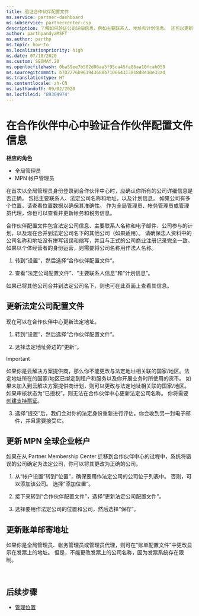 ```yaml
---
title: 验证合作伙伴配置文件
ms.service: partner-dashboard
ms.subservice: partnercenter-csp
description: 了解如何验证公司详细信息，例如主要联系人、地址和计划信息。 还可以更新法律和帐单地址。
author: parthpandyaMSFT
ms.author: parthp
ms.topic: how-to
ms.localizationpriority: high
ms.date: 07/10/2020
ms.custom: SEOMAY.20
ms.openlocfilehash: 0ba59ee7b502d06aa5f95ca45fa86aa10fcab059
ms.sourcegitcommit: b702276b961943688b710664313818d8e10e33ad
ms.translationtype: HT
ms.contentlocale: zh-CN
ms.lasthandoff: 09/02/2020
ms.locfileid: "89304974"
---
```

# <a name="verify-your-partner-profile-information-in-partner-center"></a>在合作伙伴中心中验证合作伙伴配置文件信息

**相应的角色**

- 全局管理员
- MPN 帐户管理员

在首次以全局管理员身份登录到合作伙伴中心时，应确认你所有的公司详细信息是否正确。 包括主要联系人、法定公司名称和地址，以及计划信息。 如果公司有多个位置，请查看位置数据以确保其准确性。 作为全局管理员、帐务管理员或管理员代理，你也可以查看并更新帐务和税务信息。

合作伙伴配置文件包含法定公司信息、主要联系人名称和电子邮件、公司参与的计划，以及现在合并到法定公司名下的其他公司（如果适用）。 请确保法人资料中的公司名称和地址没有拼写错误和缩写，并且与正式的公司商业注册记录完全一致。 如果以个体经营者的身份运营，则需要将公司名称用作法人名称。

1. 转到“设置”，然后选择“合作伙伴配置文件”。

2. 查看“法定公司配置文件”、“主要联系人信息”和“计划信息”。

如果已将其他公司合并到法定公司名下，则也可在此页面上查看其信息。

## <a name="update-your-legal-business-profile"></a>更新法定公司配置文件

现在可以在合作伙伴中心更新法定地址。

1. 转到“设置”，然后选择“合作伙伴配置文件”。 

2. 选择法定地址旁边的“更新”。 

>[!Important]
>如果你是云解决方案提供商，那么你不能更改与法定地址相关联的国家/地区。法定地址所在的国家/地区已绑定到租户和服务以及你开展业务时所使用的货币。 如果未加入到云解决方案提供商计划，则可以更改与法定地址相关联的国家/地区。 如果审核状态为“已授权”，则无法在合作伙伴中心更新法定公司名称。 你将需要[创建支持票证](https://partner.microsoft.com/dashboard/support/csp/servicerequests/create?stage=2&topicid=eb74583c-61b3-2124-bffc-00920e0ae772)。

3. 选择“提交”后，我们会对你的法定身份重新进行评估。你会收到另一封电子邮件，并且需要接受它。

## <a name="update-your-mpn-global-business-account"></a>更新 MPN 全球企业帐户

如果在从 Partner Membership Center 迁移到合作伙伴中心的过程中，系统将错误的公司确定为法定公司，你可以将其更改为正确的公司。

1. 从“帐户设置”转到“位置”，确保要用作法定公司的公司位于列表中。 否则，可以添加该公司。 选择“添加位置”。

2. 接下来转到“合作伙伴配置文件”，选择“更新法定公司配置文件”。

3. 选择要用作法定公司的位置和公司，然后选择“保存”。

## <a name="update-your-billing-address"></a>更新账单邮寄地址

如果你是全局管理员、帐务管理员或管理员代理，则可在“账单配置文件”中更改显示在发票上的地址。 但是，不能更改发票上的公司名称，因为发票系统存在限制。

 
## <a name="next-steps"></a>后续步骤

- [管理位置](manage-locations.md)

